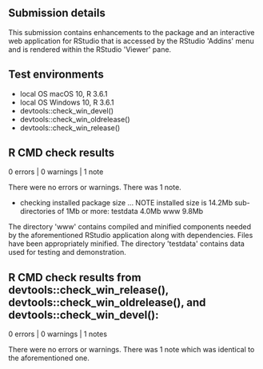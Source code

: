 ## Submission details
This submission contains enhancements to the package and an interactive web application for RStudio that is accessed by the RStudio 'Addins' menu and is rendered within the RStudio 'Viewer' pane.


## Test environments
* local OS macOS 10, R 3.6.1
* local OS Windows 10, R 3.6.1
* devtools::check_win_devel()
* devtools::check_win_oldrelease()
* devtools::check_win_release()


## R CMD check results

0 errors | 0 warnings | 1 note

There were no errors or warnings. There was 1 note.

* checking installed package size ... NOTE
  installed size is 14.2Mb
  sub-directories of 1Mb or more:
    testdata   4.0Mb
    www        9.8Mb

The directory 'www' contains compiled and minified components needed by the aforementioned RStudio application along with dependencies. Files have been appropriately minified. The directory 'testdata' contains data used for testing and demonstration.


## R CMD check results from devtools::check_win_release(), devtools::check_win_oldrelease(), and devtools::check_win_devel():

0 errors | 0 warnings | 1 notes

There were no errors or warnings. There was 1 note which was identical to the aforementioned one.
